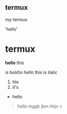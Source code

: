 ## termux
my-termux


'hello'

# termux

**hello** this 

is bold\n
*hello* this is italic

1. hlo 
2. it's 
* hello

> hello 
mggk
jbm
hhjv
<
  
